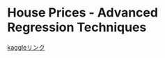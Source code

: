 # House Prices - Advanced Regression Techniques

[kaggleリンク](https://www.kaggle.com/competitions/house-prices-advanced-regression-techniques)